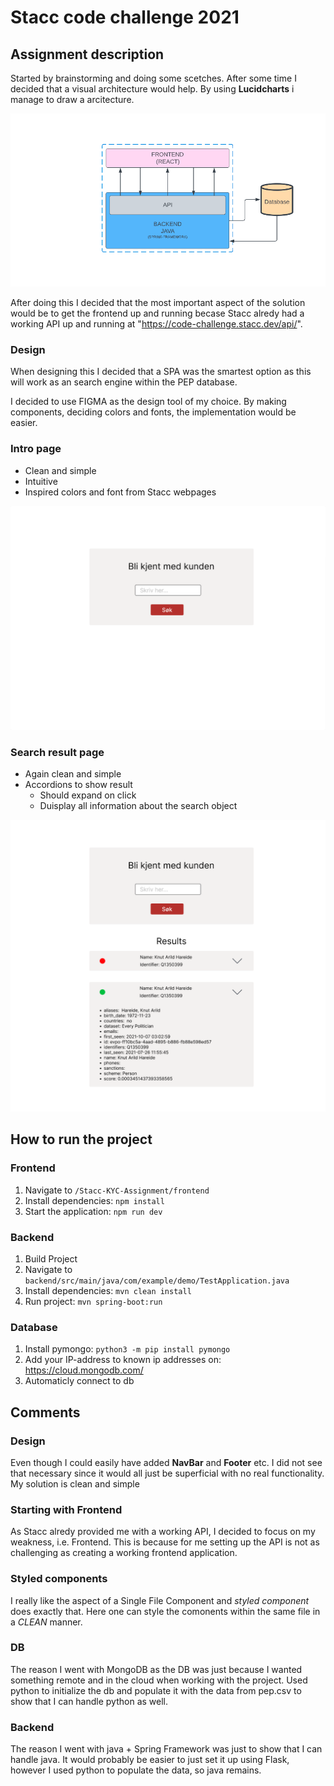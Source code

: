 
# Stacc code challenge 2021

## Assignment description

Started by brainstorming and doing some scetches. After some time I decided that a visual architecture would help. By using **Lucidcharts** i manage to draw a arcitecture.

![Arcitecture](assets/Arcitecture.png)

After doing this I decided that the most important aspect of the solution would be to get the frontend up and running becase Stacc alredy had a working API up and running at "https://code-challenge.stacc.dev/api/". 

### Design
When designing this I decided that a SPA was the smartest option as this will work as an search engine within the PEP database.

I decided to use FIGMA as the design tool of my choice. By making components, deciding colors and fonts, the implementation would be easier.

### Intro page
- Clean and simple
- Intuitive
- Inspired colors and font from Stacc webpages

![Arcitecture](assets/FrontPage.png)

### Search result page
- Again clean and simple 
- Accordions to show result
  - Should expand on click
  - Duisplay all information about the search object

![Arcitecture](assets/ResultPage.png)


## How to run the project

### Frontend
1. Navigate to `/Stacc-KYC-Assignment/frontend`
2. Install dependencies: `npm install`
3. Start the application: `npm run dev`

### Backend
1. Build Project 
2. Navigate to `backend/src/main/java/com/example/demo/TestApplication.java`
  1. Install dependencies: `mvn clean install`
  2. Run project: `mvn spring-boot:run`

### Database
1. Install pymongo: `python3 -m pip install pymongo`
2. Add your IP-address to known ip addresses on: https://cloud.mongodb.com/
3. Automaticly connect to db


## Comments

### Design
Even though I could easily have added __NavBar__ and __Footer__ etc. I did not see that necessary since it would all just be superficial with no real functionality. My solution is clean and simple

### Starting with Frontend
As Stacc alredy provided me with a working API, I decided to focus on my weakness, i.e. Frontend. This is because for me setting up the API is not as challenging as creating a working frontend application.

### Styled components
I really like the aspect of a Single File Component and _styled component_ does exactly that. Here one can style the comonents within the same file in a _CLEAN_ manner. 

### DB
The reason I went with MongoDB as the DB was just because I wanted something remote and in the cloud when working with the project. Used python to initialize the db and populate it with the data from pep.csv to show that I can handle python as well.

### Backend
The reason I went with java + Spring Framework was just to show that I can handle java. It would probably be easier to just set it up using Flask, however I used python to populate the data, so java remains.